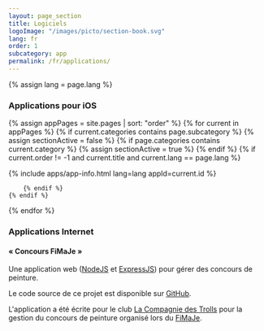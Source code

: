 ```yaml
---
layout: page_section
title: Logiciels
logoImage: "/images/picto/section-book.svg"
lang: fr
order: 1
subcategory: app
permalink: /fr/applications/
---
```


{% assign lang = page.lang %}

### Applications pour iOS

{% assign appPages = site.pages | sort: "order" %}
{% for current in appPages %}
    {% if current.categories contains page.subcategory %}
        {%  assign sectionActive = false %}
        {% if page.categories contains current.category %}
            {%  assign sectionActive = true %}
        {% endif %}
        {% if current.order != -1 and current.title and current.lang == page.lang %}

{% include apps/app-info.html lang=lang appId=current.id %}

        {% endif %}
    {% endif %}
{% endfor %}


### Applications Internet

#### « Concours FiMaJe »

Une application web 
([NodeJS](http://nodejs.org/) et [ExpressJS](http://expressjs.com/fr/)) 
pour gérer des concours de peinture.

Le code source de ce projet est disponible sur 
[GitHub](https://github.com/sylvaingml/FiMaJe-concours).

L'application a été écrite pour le club 
[La Compagnie des Trolls](http://LaCompagnieDesTrolls.fr/) 
pour la gestion du concours de peinture organisé lors du
[FiMaJe](http://FiMaJe.fr).


